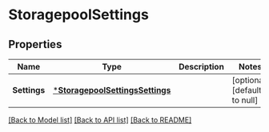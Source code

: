 # StoragepoolSettings

## Properties
Name | Type | Description | Notes
------------ | ------------- | ------------- | -------------
**Settings** | [***StoragepoolSettingsSettings**](StoragepoolSettingsSettings.md) |  | [optional] [default to null]

[[Back to Model list]](../README.md#documentation-for-models) [[Back to API list]](../README.md#documentation-for-api-endpoints) [[Back to README]](../README.md)


